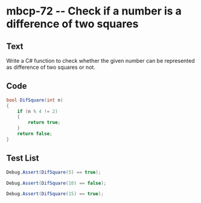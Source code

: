 # mbcp-72 -- Check if a number is a difference of two squares

## Text

Write a C# function to check whether the given number can be represented as difference of two squares or not.

## Code

```csharp
bool DifSquare(int n) 
{ 
    if (n % 4 != 2) 
    { 
        return true; 
    } 
    return false; 
}
```

## Test List

```csharp
Debug.Assert(DifSquare(5) == true);
```

```csharp
Debug.Assert(DifSquare(10) == false);
```

```csharp
Debug.Assert(DifSquare(15) == true);
```
